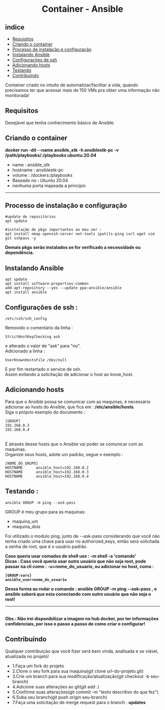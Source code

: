 <h1 align=center>Container - Ansible</h1>

## indice

- [Requisitos](#requisitos)
- [Criando o container](#criando-o-container)
- [Processo de instalação e configuração](#processo-de-instalação-e-configuração)
- [Instalando Ansible](#instalando-ansible)
- [Configurações de ssh](#configurações-de-ssh)
- [Adicionando hosts](#adicionando-hosts)
- [Testando](#testando)
- [Contribuindo](#contribuindo)

<p>Container criado no intuito de automatizar/facilitar a vida, quando precisamos ter que acessar mais de 150 VMs pra obter uma informação não monitorada!
</p>

## Requisitos
<p>Desejável que tenha conhecimento básico de Ansible.</p>

## Criando o container

<b>docker run -dit --name ansible_stk -h ansiblestk-pc -v /path/playbooks/:/playbooks ubuntu:20.04</b>

<ul>
<li>name : ansible_stk</li>
<li>hostname : ansiblestk-pc</li>
<li>volume : /dockers:/playbooks</li>
<li>Baseado no : Ubuntu 20.04</li>
<li>nenhuma porta mapeada a principio</li>
</ul>
<hr>

## Processo de instalação e configuração

    #update de repositórios
    apt update

    #instalação de pkgs importantes ao meu ver :
    apt install nmap openssh-server net-tools iputils-ping curl wget vim git sshpass -y

<b>Demais pkgs serão instalados se for verificado a necessidade ou dependência.</b>

## Instalando Ansible

    apt update
    apt install software-properties-common
    add-apt-repository --yes --update ppa:ansible/ansible
    apt install ansible

## Configurações de ssh :

    /etc/ssh/ssh_config

<p>Removido o comentário da linha : <br>
    
    StrictHostKeyChecking ask
e alterado o valor de "ask" para "no".
<br>Adicionado a linha : <br> 
    
    UserKnownHostsFile /dev/null
E por fim restartado o service de ssh.<br> 
Assim evitando a solicitação de adicionar o host ao know_host.</p>

## Adicionando hosts
<p>Para que o Ansible possa se comunicar com as maquinas, é necessário adicionar ao hosts do Ansible, que fica em : <b>/etc/ansible/hosts</b>. <br>
Siga o próprio exemplo do documento : <br>

    [GROUP]
    192.168.0.3
    192.168.0.4
 


<br>
É através desse hosts que o Ansible vai poder se comunicar com as maquinas. 
<br>
Organize seus hosts, adote um padrão, segue o exemplo :

    [NOME_DO_GRUPO]
    HOSTNAME      ansible_host=192.168.0.2
    HOSTNAME      ansible_host=192.168.0.3
    HOSTNAME      ansible_host=192.168.0.4

</p>

## Testando :

    ansible GROUP -m ping --ask-pass

<p>GROUP é meu grupo para as maquinas:
<ul>
<li>maquina_um</li>
<li>maquina_dois</li>
</ul>
<p>Foi utilizado o modulo ping, junto de --ask-pass considerando que você não tenha criado uma chave para usar no authorized_keys, então será solicitada a senha de root, que é o usuário padrão.</p>

<b>Caso queria usar comados de shell use : -m shell -a 'comando'</b>
<br>
<b>Dicas : Caso você queria usar outro usuário que não seja root, pode passar na cli como : -u=nome_do_usuario, ou adicionar no host, como : 

    [GROUP:vars]
    ansible_user=nome_do_usuario
</ul>
Dessa forma ao rodar o comando : ansible GROUP -m ping --ask-pass , o ansible saberá que esta conectando com outro usuário que não seja o root!</b>
<hr>
<br><b>Obs.: Não irei disponibilizar a imagem no hub docker, por ter informações confidenciais, por isso o passo a passo de como criar e configurar!</b>

## Contribuindo

<p>Qualquer contribuição que você fizer será bem vinda, analisada e se viável, atualizada no projeto!
<ul>
<li>1.Faça um fork do projeto</li>
<li>2.Clone o seu fork para sua maquina(git clone url-do-projeto.git)</li>
<li>3.Crie um branch para sua modificação/atualização(git checkout -b seu-branch)</li>
<li>4.Adicione suas alterações ao git(git add .)</li>
<li>5.Confirme suas alterações(git commit -m "texto descritivo do que fez")</li>
<li>6.Suba seu branch(git push origin seu-branch)</li>
<li>7.Faça uma solicitação de merge request para o branch : <b>updates</b></li>
</ul>
</p>